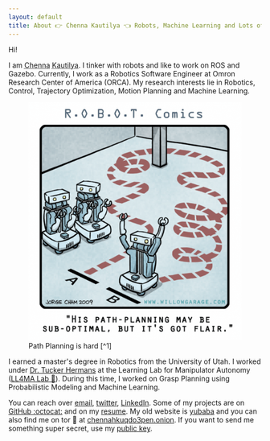 ```yaml
---
layout: default
title: About 👉 Chenna Kautilya 👈 Robots, Machine Learning and Lots of Hacks.
---
```


Hi!

I am <span><abbr title="surname">Chenna</abbr> <abbr title="given name">Kautilya</abbr></span>. I tinker with robots and like to work on ROS and Gazebo.
Currently, I work as a Robotics Software Engineer at Omron Research Center of
America (ORCA). My research interests lie in Robotics, Control, Trajectory
Optimization, Motion Planning and Machine Learning.

<figure>
  <picture>
    <source type="image/webp" srcset="/assets/images/path_planning_01.600h.webp">
    <source type="image/jpeg" srcset="/assets/images/path_planning_01.600h.jpg">
    <img src="/assets/images/path_planning_01.600h.png" alt="Path Planning is hard" class="center">
  </picture>
<figcaption markdown="1">Path Planning is hard [^1]
</figcaption>
</figure>

I earned a master's degree in Robotics from the University of Utah.
I worked under [Dr. Tucker Hermans](http://www.cs.utah.edu/~thermans/) at the
Learning Lab for Manipulator Autonomy ([LL4MA Lab 🦙](https://robot-learning.cs.utah.edu/)).
During this time, I worked on Grasp Planning using Probabilistic Modeling and
Machine Learning.

You can reach over [email](mailto:hi@chenna.me),
[twitter](https://twitter.com/{{site.twitter_username}}),
[LinkedIn](https://www.linkedin.com/in/{{site.linkedin_username}}). Some of my
projects are on [GitHub :octocat:](https://github.com/{{site.github_username}}) and on
my [resume](https://resume.chenna.me/). My old
website is [yubaba](http://yubaba.herokuapp.com) and you can also find me on
tor 🧅 at [chennahkuqdo3pen.onion](http://chennahkuqdo3pen.onion/).
If you want to send me something super secret, use my [public key](https://keybase.io/hashb/pgp_keys.asc).

<!--
English  |:|&nbsp;  Kautilya
Telugu  |:|&nbsp;  కౌటిల్య
Kannada  |:|&nbsp;  ಕೌಟಿಲ್ಯ
Tamil  |:|&nbsp;  கௌடில்ய
Hindi  |:|&nbsp;  कौटिल्य
Japanese  |:|&nbsp;  コウティリア
Persian  |:|&nbsp; کوتلیا
-->

[^1]: This picture was taken from [Jorge Cham](http://phdcomics.com/)'s work for [Willow Garage](http://www.willowgarage.com/blog/2009/09/04/robot-comics-path-planning) as part of the R.O.B.O.T. Comics series.
